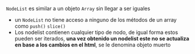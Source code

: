 `NodeList` es similar a un objeto `Array` sin llegar a ser iguales
- un `NodeList` no tiene acceso a ninguno de los métodos de un array como `push()` `slice()`
- Los nodelist contienen cualquier tipo de nodo, de igual forma estos pueden ser iterados, **una vez obtenido un nodelist este no se actualiza en base a los cambios en el html**, se le denomina objeto muerto